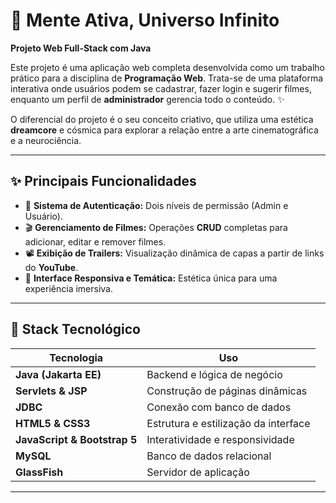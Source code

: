 # 🧠 Mente Ativa, Universo Infinito  

**Projeto Web Full-Stack com Java**  

Este projeto é uma aplicação web completa desenvolvida como um trabalho prático para a disciplina de **Programação Web**. Trata-se de uma plataforma interativa onde usuários podem se cadastrar, fazer login e sugerir filmes, enquanto um perfil de **administrador** gerencia todo o conteúdo. ✨  

O diferencial do projeto é o seu conceito criativo, que utiliza uma estética **dreamcore** e cósmica para explorar a relação entre a arte cinematográfica e a neurociência.

---

## ✨ Principais Funcionalidades  

- 🔑 **Sistema de Autenticação:** Dois níveis de permissão (Admin e Usuário).  
- 🎬 **Gerenciamento de Filmes:** Operações **CRUD** completas para adicionar, editar e remover filmes.  
- 📽️ **Exibição de Trailers:** Visualização dinâmica de capas a partir de links do **YouTube**.  
- 🎨 **Interface Responsiva e Temática:** Estética única para uma experiência imersiva.  

---

## 🚀 Stack Tecnológico  

| Tecnologia         | Uso |
|-------------------|------------------------------------------------|
| **Java (Jakarta EE)** | Backend e lógica de negócio |
| **Servlets & JSP** | Construção de páginas dinâmicas |
| **JDBC**          | Conexão com banco de dados |
| **HTML5 & CSS3**  | Estrutura e estilização da interface |
| **JavaScript & Bootstrap 5** | Interatividade e responsividade |
| **MySQL**        | Banco de dados relacional |
| **GlassFish**    | Servidor de aplicação |

---

